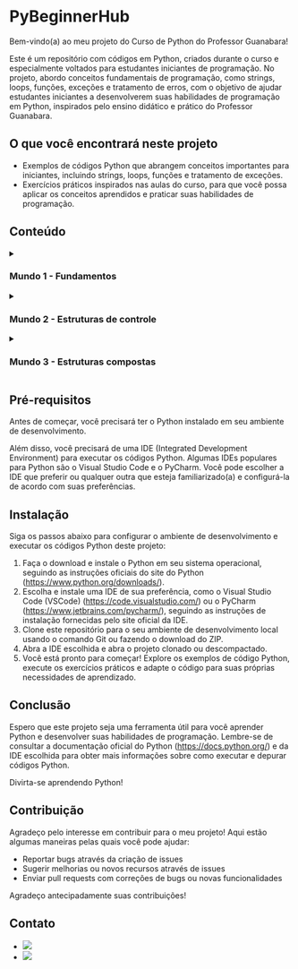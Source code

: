 <h1>PyBeginnerHub</h1>

<p>Bem-vindo(a) ao meu projeto do Curso de Python do Professor Guanabara!</p>
<p>Este é um repositório com códigos em Python, criados durante o curso e especialmente voltados para estudantes iniciantes de programação. No projeto, abordo conceitos fundamentais de programação, como strings, loops, funções, exceções e tratamento de erros, com o objetivo de ajudar estudantes iniciantes a desenvolverem suas habilidades de programação em Python, inspirados pelo ensino didático e prático do Professor Guanabara.</p>

<h2>O que você encontrará neste projeto</h2>

<ul>
  <li>Exemplos de códigos Python que abrangem conceitos importantes para iniciantes, incluindo strings, loops, funções e tratamento de exceções.</li>
  <li>Exercícios práticos inspirados nas aulas do curso, para que você possa aplicar os conceitos aprendidos e praticar suas habilidades de programação.</li>
</ul>

<h2>Conteúdo</h2>
<details>
  <summary><h3>Mundo 1 - Fundamentos</h3></summary>
  <ul>
    <li><details>
      <summary>Conhecendo a linguagem</summary>
      <ul>
        <li><a href="https://github.com/brunombs/115Codes-Python/blob/main/Mundo%201/Aula%201-5%20-%20Conhecendo%20a%20linguagem/001 - Deixando tudo pronto.py">01 - Deixando tudo pronto</a></li>
        <li><a href="https://github.com/brunombs/115Codes-Python/blob/main/Mundo%201/Aula%201-5%20-%20Conhecendo%20a%20linguagem/002 - Respondendo ao usuário.py">02 - Respondendo ao usuário</a></li>
      </ul>
    </details></li>
    <li><details>
      <summary>Primeiros passos</summary>
      <ul>
        <li><a href="https://github.com/brunombs/115Codes-Python/tree/main/Mundo%201/Aula%206%20-%20Primeiros%20Passos/003 - Somando dois números.py">03 - Somando dois números</a></li>
        <li><a href="https://github.com/brunombs/115Codes-Python/tree/main/Mundo%201/Aula%206%20-%20Primeiros%20Passos/004 - Dissecando uma variável.py">04 - Dissecando uma variável</a></li>
      </ul>
    </details></li>
    <li><details>
      <summary>Cálculos e operações</summary>
      <ul>
        <li><a href="https://github.com/brunombs/115Codes-Python/blob/main/Mundo%201/Aula%207%20-%20Operadores%20aritm%C3%A9ticos/005 - Antecessor e sucessor.py">05 - Antecessor e sucessor</a></li>
        <li><a href="https://github.com/brunombs/115Codes-Python/blob/main/Mundo%201/Aula%207%20-%20Operadores%20aritm%C3%A9ticos/006 - Dobro, triplo e raiz quadrada.py">06 - Dobro, triplo e raiz quadrada</a></li>
        <li><a href="https://github.com/brunombs/115Codes-Python/blob/main/Mundo%201/Aula%207%20-%20Operadores%20aritm%C3%A9ticos/007 - Média aritmética.py">07 - Média aritmética</a></li>
        <li><a href="https://github.com/brunombs/115Codes-Python/blob/main/Mundo%201/Aula%207%20-%20Operadores%20aritm%C3%A9ticos/008 - Conversor de medidas.py">08 - Conversor de medidas</a></li>
        <li><a href="https://github.com/brunombs/115Codes-Python/blob/main/Mundo%201/Aula%207%20-%20Operadores%20aritm%C3%A9ticos/009 - Tabuada.py">09 - Tabuada</a></li>
        <li><a href="https://github.com/brunombs/115Codes-Python/blob/main/Mundo%201/Aula%207%20-%20Operadores%20aritm%C3%A9ticos/010%20-%20Conversor%20de%20moedas.py">010 - Conversor de moedas</a></li>
        <li><a href="https://github.com/brunombs/115Codes-Python/blob/main/Mundo%201/Aula%207%20-%20Operadores%20aritm%C3%A9ticos/011%20-%20Pintando%20parede.py">011 - Pintando parede</a></li>
        <li><a href="https://github.com/brunombs/115Codes-Python/blob/main/Mundo%201/Aula%207%20-%20Operadores%20aritm%C3%A9ticos/012%20-%20Calculando%20descontos.py">012 - Calculando descontos</a></li>
        <li><a href="https://github.com/brunombs/115Codes-Python/blob/main/Mundo%201/Aula%207%20-%20Operadores%20aritm%C3%A9ticos/013%20-%20Reajuste%20salarial.py">013 - Reajuste salarial</a></li>
        <li><a href="https://github.com/brunombs/115Codes-Python/blob/main/Mundo%201/Aula%207%20-%20Operadores%20aritm%C3%A9ticos/014%20-%20Conversor%20de%20temperatura.py">014 - Conversor de temperaturas</a></li>
        <li><a href="https://github.com/brunombs/115Codes-Python/blob/main/Mundo%201/Aula%207%20-%20Operadores%20aritm%C3%A9ticos/015%20-%20Aluguel%20de%20carro.py">015 - Aluguel de carros</a></li>
      </ul>
    </details></li>
    <li><details>
        <summary>Módulos</summary>
        <ul>
          <li><a href="https://github.com/brunombs/115Codes-Python/blob/main/Mundo%201/Aula%208%20-%20Utilizando%20m%C3%B3dulos/016%20-%20Quebrando%20um%20n%C3%BAmero.py">016 - Quebrando um número</a></li>
          <li><a href="https://github.com/brunombs/115Codes-Python/blob/main/Mundo%201/Aula%208%20-%20Utilizando%20m%C3%B3dulos/017%20-%20Catetos%20e%20hipotenusa.py">017 - Catetos e hipotenusa</a></li>
          <li><a href="https://github.com/brunombs/115Codes-Python/blob/main/Mundo%201/Aula%208%20-%20Utilizando%20m%C3%B3dulos/018%20-%20Seno%2C%20cosseno%20e%20tangente.py">018 - Seno, cosseno e tangente</a></li>
          <li><a href="https://github.com/brunombs/115Codes-Python/blob/main/Mundo%201/Aula%208%20-%20Utilizando%20m%C3%B3dulos/019%20-%20Sorteando%20um%20item%20da%20lista.py">019 - Sorteando um item na lista</a></li>
          <li><a href="https://github.com/brunombs/115Codes-Python/blob/main/Mundo%201/Aula%208%20-%20Utilizando%20m%C3%B3dulos/020%20-%20Sorteando%20uma%20ordem%20na%20lista.py">020 - Sorteando uma ordem na lista</a></li>
            <li><a href="https://github.com/brunombs/115Codes-Python/blob/main/Mundo%201/Aula%208%20-%20Utilizando%20m%C3%B3dulos/021%20-%20Tocando%20um%20MP3.py">021 - Tocando um MP3</a></li>
        </ul>
    </details></li>
    <li><details>
        <summary>Strings</summary>
        <ul>
          <li><a href="https://github.com/brunombs/115Codes-Python/blob/main/Mundo%201/Aula%209%20-%20Manipulando%20strings/022%20-%20Analisador%20de%20textos.py">022 - Analisador de textos</a></li>
          <li><a href="https://github.com/brunombs/115Codes-Python/blob/main/Mundo%201/Aula%209%20-%20Manipulando%20strings/023%20-%20Separando%20d%C3%ADgitos%20de%20um%20n%C3%BAmero.py">023 - Separando dígitos de um número</a></li>
          <li><a href="https://github.com/brunombs/115Codes-Python/blob/main/Mundo%201/Aula%209%20-%20Manipulando%20strings/024%20-%20Verificando%20as%20primeiras%20letras%20de%20um%20texto.py">024 - Verificando as primeiras letras de um texto</a></li>
          <li><a href="https://github.com/brunombs/115Codes-Python/blob/main/Mundo%201/Aula%209%20-%20Manipulando%20strings/025%20-%20Procurando%20uma%20string%20dentro%20de%20outra.py">025 - Procurando uma string dentro de outra</a></li>
          <li><a href="https://github.com/brunombs/115Codes-Python/blob/main/Mundo%201/Aula%209%20-%20Manipulando%20strings/026%20-%20Primeira%20e%20%C3%BAltima%20ocorr%C3%AAncia%20de%20uma%20string.py">026 - Primeira e última ocorrência de uma string</a></li>
          <li><a href="https://github.com/brunombs/115Codes-Python/blob/main/Mundo%201/Aula%209%20-%20Manipulando%20strings/027%20-%20Primeiro%20e%20%C3%BAltimo%20nome%20de%20uma%20pessoa.py">027 - Primeiro e último nome de uma pessoa</a></li>
        </ul>        
    </details></li>
    <li><details>
        <summary>Estruturas condicionais</summary>
        <ul>
          <li><a href="https://github.com/brunombs/115Codes-Python/blob/main/Mundo%201/Aula%2010%20-%20Iniciando%20condição/028%20-%20Jogo%20da%20Adivinhação%20v.1.0.py">028 - Jogo da Adivinhação v1.0</a></li>
          <li><a href="https://github.com/brunombs/115Codes-Python/blob/main/Mundo%201/Aula%2010%20-%20Iniciando%20condi%C3%A7%C3%A3o/029%20-%20Radar%20eletr%C3%B4nico.py">029 - Radar eletrônico</a></li>
          <li><a href="https://github.com/brunombs/115Codes-Python/blob/main/Mundo%201/Aula%2010%20-%20Iniciando%20condição/030%20-%20Par%20ou%20ímpar.py">030 - Par ou ímpar?</a></li>
          <li><a href="https://github.com/brunombs/115Codes-Python/blob/main/Mundo%201/Aula%2010%20-%20Iniciando%20condi%C3%A7%C3%A3o/031%20-%20Custo%20da%20viagem.py">031 - Custo da viagem</a></li>
          <li><a href="https://github.com/brunombs/115Codes-Python/blob/main/Mundo%201/Aula%2010%20-%20Iniciando%20condi%C3%A7%C3%A3o/032%20-%20Ano%20bissexto.py">032 - Ano bissexto</a></li>
          <li><a href="https://github.com/brunombs/115Codes-Python/blob/main/Mundo%201/Aula%2010%20-%20Iniciando%20condi%C3%A7%C3%A3o/033%20-%20Maior%20e%20menor%20valores.py">033 - Maior e menor valores</a></li>
          <li><a href="https://github.com/brunombs/115Codes-Python/blob/main/Mundo%201/Aula%2010%20-%20Iniciando%20condi%C3%A7%C3%A3o/034%20-%20Aumentos%20m%C3%BAltiplos.py">034 - Aumentos múltiplos</a></li>
          <li><a href="https://github.com/brunombs/115Codes-Python/blob/main/Mundo%201/Aula%2010%20-%20Iniciando%20condi%C3%A7%C3%A3o/035%20-%20Analisando%20tri%C3%A2ngulo%20v1.0.py">035 - Analisando triângulo v1.0</a></li>
        </ul>              
    </details></li>
</details>
<details>
<summary><h3>Mundo 2 - Estruturas de controle</h3></summary>
    <ul>
      <li><details>
        <summary>Condições em Python (if, elif, else...)</summary>
        <ul>
          <li><a href="https://github.com/brunombs/115Codes-Python/blob/main/Mundo%202/Aula%2012%20-%20Condi%C3%A7%C3%B5es%20aninhadas/036%20-%20Aprovando%20empr%C3%A9stimo.py">036 - Aprovando empréstimo</a></li>
          <li><a href="https://github.com/brunombs/115Codes-Python/blob/main/Mundo%202/Aula%2012%20-%20Condi%C3%A7%C3%B5es%20aninhadas/037%20-%20Conversor%20de%20bases%20num%C3%A9ricas.py">037 - Conversor de bases numéricas</a></li>
          <li><a href="https://github.com/brunombs/115Codes-Python/blob/main/Mundo%202/Aula%2012%20-%20Condi%C3%A7%C3%B5es%20aninhadas/038%20-%20Comparando%20n%C3%BAmeros.py">038 - Comparando números</a></li>
          <li><a href="https://github.com/brunombs/115Codes-Python/blob/main/Mundo%202/Aula%2012%20-%20Condi%C3%A7%C3%B5es%20aninhadas/039%20-%20Alistamento%20militar.py">039 - Alistamento militar</a></li>
          <li><a href="https://github.com/brunombs/115Codes-Python/blob/main/Mundo%202/Aula%2012%20-%20Condi%C3%A7%C3%B5es%20aninhadas/040%20-%20Aquele%20cl%C3%A1ssico%20da%20m%C3%A9dia.py">040 - Aquele clássico da média</a></li>
          <li><a href="https://github.com/brunombs/115Codes-Python/blob/main/Mundo%202/Aula%2012%20-%20Condi%C3%A7%C3%B5es%20aninhadas/041%20-%20Classificando%20Atletas.py">041 - Classificando atletas</a></li>
          <li><a href="https://github.com/brunombs/115Codes-Python/blob/main/Mundo%202/Aula%2012%20-%20Condi%C3%A7%C3%B5es%20aninhadas/042%20-%20Analisando%20tri%C3%A2ngulos%20v2.0.py">042 - Analisando triângulos v2.0</a></li>
          <li><a href="https://github.com/brunombs/115Codes-Python/blob/main/Mundo%202/Aula%2012%20-%20Condi%C3%A7%C3%B5es%20aninhadas/043%20-%20%C3%8Dndice%20de%20massa%20corporal.py">043 - Índice de Massa Corporal</a></li>
          <li><a href="https://github.com/brunombs/115Codes-Python/blob/main/Mundo%202/Aula%2012%20-%20Condi%C3%A7%C3%B5es%20aninhadas/044%20-%20Gerenciador%20de%20pagamentos.py">044 - Gerenciador de pagamentos</a></li>
          <li><a href="https://github.com/brunombs/115Codes-Python/blob/main/Mundo%202/Aula%2012%20-%20Condi%C3%A7%C3%B5es%20aninhadas/045%20-%20GAME:%20Pedra%2C%20papel%20e%20tesoura.py">045 - GAME: Pedra, Papel e Tesoura</a></li>           
        </ul>
        </details></li>
        <li><details>
          <summary>Repetiçõe em Python (for)</summary>
          <ul>
            <li><a href="https://github.com/brunombs/115Codes-Python/blob/main/Mundo%202/Aula%2013%20-%20Repeti%C3%A7%C3%B5es%20for/046%20-%20Contagem%20regressiva.py">046 - Contagem regressiva</a></li>
            <li><a href="https://github.com/brunombs/115Codes-Python/blob/main/Mundo%202/Aula%2013%20-%20Repeti%C3%A7%C3%B5es%20for/047%20-%20Contagem%20de%20pares.py">047 - Contagem de pares</a></li>
            <li><a href="https://github.com/brunombs/115Codes-Python/blob/main/Mundo%202/Aula%2013%20-%20Repeti%C3%A7%C3%B5es%20for/048%20-%20Soma%20%C3%ADmpares%20m%C3%BAltiplos%20de%20tr%C3%AAs.py">048 - Soma ímpares múltiplos de três</a></li>
            <li><a href="https://github.com/brunombs/115Codes-Python/blob/main/Mundo%202/Aula%2013%20-%20Repeti%C3%A7%C3%B5es%20for/049%20-%20Tabuada%20v2.0.py">049 - Tabuada v2.0</a></li>
            <li><a href="https://github.com/brunombs/115Codes-Python/blob/main/Mundo%202/Aula%2013%20-%20Repeti%C3%A7%C3%B5es%20for/050%20-%20Soma%20dos%20pares.py">050 - Soma dos pares</a></li>
            <li><a href="https://github.com/brunombs/115Codes-Python/blob/main/Mundo%202/Aula%2013%20-%20Repeti%C3%A7%C3%B5es%20for/051%20-%20Progress%C3%A3o%20aritm%C3%A9tica.py">051 - Progressão Aritmética</a></li>
            <li><a href="https://github.com/brunombs/115Codes-Python/blob/main/Mundo%202/Aula%2013%20-%20Repeti%C3%A7%C3%B5es%20for/052%20-%20N%C3%BAmeros%20primos.py">052 - Números primos</a></li>
            <li><a href="https://github.com/brunombs/115Codes-Python/blob/main/Mundo%202/Aula%2013%20-%20Repeti%C3%A7%C3%B5es%20for/053%20-%20Detector%20de%20pal%C3%ADndromo.py">053 - Detector de palíndromo</a></li>
            <li><a href="https://github.com/brunombs/115Codes-Python/blob/main/Mundo%202/Aula%2013%20-%20Repeti%C3%A7%C3%B5es%20for/054%20-%20Grupo%20da%20maioridade.py">054 - Grupo da maioridade</a></li>
            <li><a href="https://github.com/brunombs/115Codes-Python/blob/main/Mundo%202/Aula%2013%20-%20Repeti%C3%A7%C3%B5es%20for/055%20-%20Maior%20e%20menor%20da%20sequ%C3%AAncia.py">055 - Maior e menor da sequência</a></li>
            <li><a href="https://github.com/brunombs/115Codes-Python/blob/main/Mundo%202/Aula%2013%20-%20Repeti%C3%A7%C3%B5es%20for/056%20-%20Analisador%20completo.py">056 - Analisador completo</a></li>
        </ul>        
        </details></li>
        <li><details>
        <summary>Repetições em Python (while)</summary>
        <ul>
            <li><a href="https://github.com/brunombs/115Codes-Python/blob/main/Mundo%202/Aula%2014%20-%20Repeti%C3%A7%C3%B5es%20while/057%20-%20Valida%C3%A7%C3%A3o%20de%20dados.py">057 - Validação de dados</a></li>
            <li><a href="https://github.com/brunombs/115Codes-Python/blob/main/Mundo%202/Aula%2014%20-%20Repeti%C3%A7%C3%B5es%20while/058%20-%20Jogo%20da%20adivinha%C3%A7%C3%A3o%20v2.0.py">058 - Jogo da adivinhação v2.0</a></li>
            <li><a href="https://github.com/brunombs/115Codes-Python/blob/main/Mundo%202/Aula%2014%20-%20Repeti%C3%A7%C3%B5es%20while/059%20-%20Criando%20um%20menu%20de%20op%C3%A7%C3%B5es.py">059 - Criando um menu de opções</a></li>
            <li><a href="https://github.com/brunombs/115Codes-Python/blob/main/Mundo%202/Aula%2014%20-%20Repeti%C3%A7%C3%B5es%20while/060%20-%20C%C3%A1lculo%20de%20fatorial.py">060 - Cálculo do fatorial</a></li>
            <li><a href="https://github.com/brunombs/115Codes-Python/blob/main/Mundo%202/Aula%2014%20-%20Repeti%C3%A7%C3%B5es%20while/061%20-%20Progress%C3%A3o%20aritm%C3%A9tica%20v2.0.py">061 - Progressão aritmética v2.0</a></li>
            <li><a href="https://github.com/brunombs/115Codes-Python/blob/main/Mundo%202/Aula%2014%20-%20Repeti%C3%A7%C3%B5es%20while/062%20-%20Super%20progress%C3%A3o%20aritm%C3%A9tica%20v3.0.py">062 - Super Progressão Aritmética v3.0</a></li>
            <li><a href="https://github.com/brunombs/115Codes-Python/blob/main/Mundo%202/Aula%2014%20-%20Repeti%C3%A7%C3%B5es%20while/063%20-%20Sequ%C3%AAncia%20de%20fibonacci%20v1.0.py">063 - Sequência de Fibonacci v1.0</a></li>
            <li><a href="https://github.com/brunombs/115Codes-Python/blob/main/Mundo%202/Aula%2014%20-%20Repeti%C3%A7%C3%B5es%20while/064%20-%20Tratando%20v%C3%A1rios%20valores%20v1.0.py">064 - Tratando vários valores v1.0</a></li>
            <li><a href="https://github.com/brunombs/115Codes-Python/blob/main/Mundo%202/Aula%2014%20-%20Repeti%C3%A7%C3%B5es%20while/065%20-%20Maior%20e%20menor%20valores.py">065 - Maior e menor valores</a></li>
            <li><a href="https://github.com/brunombs/115Codes-Python/blob/main/Mundo%202/Aula%2015%20-%20Interrompendo%20repeti%C3%A7%C3%B5es%20while/066%20-%20V%C3%A1rios%20n%C3%BAmeros%20com%20flag.py">066 - Vários números com flag</a></li>
            <li><a href="https://github.com/brunombs/115Codes-Python/blob/main/Mundo%202/Aula%2015%20-%20Interrompendo%20repeti%C3%A7%C3%B5es%20while/067%20-%20Tabuada%20v3.0.py">067 - Tabuada v3.0</a></li>
            <li><a href="https://github.com/brunombs/115Codes-Python/blob/main/Mundo%202/Aula%2015%20-%20Interrompendo%20repeti%C3%A7%C3%B5es%20while/068%20-%20Jogo%20do%20par%20ou%20%C3%ADmpar.py">068 - Jogo do par ou ímpar</a></li>    
            <li><a href="https://github.com/brunombs/115Codes-Python/blob/main/Mundo%202/Aula%2015%20-%20Interrompendo%20repeti%C3%A7%C3%B5es%20while/070%20-%20estat%C3%ADsticas%20em%20produtos.py">070 - Estatística de produtos</a></li>
            <li><a href="https://github.com/brunombs/115Codes-Python/blob/main/Mundo%202/Aula%2015%20-%20Interrompendo%20repeti%C3%A7%C3%B5es%20while/071%20-%20Simulador%20de%20caixa%20eletr%C3%B4nico.py">071 - Simulador de caixa eletrônico</a></li>
        </ul>             
    </details></li>
</details>
<details>
<summary><h3>Mundo 3 - Estruturas compostas</h3></summary>
        <ul>
        <li><details>
            <summary>Tuplas</summary>
            <ul>
                <li><a href="https://github.com/brunombs/115Codes-Python/blob/main/Mundo%203/Aula%2016%20-%20Tuplas/072%20-%20N%C3%BAmero%20por%20extenso.py">072 - Número por extenso</a></li>
                <li><a href="https://github.com/brunombs/115Codes-Python/blob/main/Mundo%203/Aula%2016%20-%20Tuplas/073%20-%20Tuplas%20com%20times%20de%20futebol.py">073 - Tuplas com times de futebol</a></li>
                <li><a href="https://github.com/brunombs/115Codes-Python/blob/main/Mundo%203/Aula%2016%20-%20Tuplas/074%20-%20Maior%20e%20menor%20valores%20em%20tupla.py">074 - Maior e menor valores em tupla</a></li>
                <li><a href="https://github.com/brunombs/115Codes-Python/blob/main/Mundo%203/Aula%2016%20-%20Tuplas/075%20-%20An%C3%A1lise%20de%20dados%20em%20uma%20tupla.py">075 - Análise de dados em uma tupla</a></li>
                <li><a href="https://github.com/brunombs/115Codes-Python/blob/main/Mundo%203/Aula%2016%20-%20Tuplas/076%20Lista%20de%20pre%C3%A7os%20com%20tupla.py">076 - Lista de preços com tupla</a></li>
                <li><a href="https://github.com/brunombs/115Codes-Python/blob/main/Mundo%203/Aula%2016%20-%20Tuplas/077%20-%20Contando%20vogais%20em%20tupla.py">077 - Contando vogais em tupla</a></li>
            </ul>            
            </details></li>
            <li><details>
            <summary>Listas</summary>
            <ul>
                <li><a href="https://github.com/brunombs/115Codes-Python/blob/main/Mundo%203/Aula%2017%20-%20Listas/078%20-%20Maior%20e%20menor%20valores%20na%20lista.py">078 - Maior e menor valores na lista</a></li>
                <li><a href="https://github.com/brunombs/115Codes-Python/blob/main/Mundo%203/Aula%2017%20-%20Listas/079%20-%20Valores%20%C3%BAnicos%20em%20uma%20lista.py">079 - Valores únicos em uma lista</a></li>
                <li><a href="https://github.com/brunombs/115Codes-Python/blob/main/Mundo%203/Aula%2017%20-%20Listas/080%20-%20Lista%20ordenada%20sem%20repeti%C3%A7%C3%B5es.py">080 - Lista ordenada sem repetições</a></li>
                <li><a href="https://github.com/brunombs/115Codes-Python/blob/main/Mundo%203/Aula%2017%20-%20Listas/081%20-%20Extraindo%20dados%20de%20uma%20lista.py">081 - Extraindo dados de uma lista</a></li>
                <li><a href="https://github.com/brunombs/115Codes-Python/blob/main/Mundo%203/Aula%2017%20-%20Listas/082%20-%20Dividindo%20valores%20em%20v%C3%A1rias%20listas.py">082 - Dividindo valores em várias listas</a></li>
                <li><a href="https://github.com/brunombs/115Codes-Python/blob/main/Mundo%203/Aula%2017%20-%20Listas/083%20-%20Validando%20express%C3%B5es%20matem%C3%A1ticas.py">083 - Validando expressões matemáticas</a></li>
            </ul>                 
            </details></li>
            <li><details>
            <summary>Listas v2</summary>
            <ul>
                <li><a href="https://github.com/brunombs/115Codes-Python/blob/main/Mundo%203/Aula%2018%20-%20Listas%20v2/084%20-%20Lista%20composta%20e%20an%C3%A1lise%20de%20dados.py">084 - Lista composta e análise de dados</a></li>
                <li><a href="https://github.com/brunombs/115Codes-Python/blob/main/Mundo%203/Aula%2018%20-%20Listas%20v2/085%20-%20Listas%20com%20pares%20e%20%C3%ADmpares.py">085 - Listas com pares e ímpares</a></li>
                <li><a href="https://github.com/brunombs/115Codes-Python/blob/main/Mundo%203/Aula%2018%20-%20Listas%20v2/086%20-%20Matriz%20em%20python.py">086 - Matrix em Python</a></li>
                <li><a href="https://github.com/brunombs/115Codes-Python/blob/main/Mundo%203/Aula%2018%20-%20Listas%20v2/087%20-%20Mais%20sobre%20matriz%20em%20Python.py">087 - Mais sobre matriz em Python</a></li>
                <li><a href="https://github.com/brunombs/115Codes-Python/blob/main/Mundo%203/Aula%2018%20-%20Listas%20v2/088%20-%20Palpites%20para%20a%20mega-sena.py">088 - Palpites para a Mega-Sena</a></li>
                <li><a href="https://github.com/brunombs/115Codes-Python/blob/main/Mundo%203/Aula%2018%20-%20Listas%20v2/089%20-%20Boletim%20com%20listas%20compostas.py">089 - Boletim com listas compostas</a></li>
            </ul>                      
        </details></li>
        <li><details>
            <summary>Dicionários</summary>
            <ul>
                <li><a href="https://github.com/brunombs/115Codes-Python/blob/main/Mundo%203/Aula%2019%20-%20Dicion%C3%A1rios/090%20-%20Dicion%C3%A1rio%20em%20Python.py">090 - Dicionário em Python</a></li>
                <li><a href="https://github.com/brunombs/115Codes-Python/blob/main/Mundo%203/Aula%2019%20-%20Dicion%C3%A1rios/091%20-%20Jogo%20de%20Dados%20em%20Python.py">091 - Jogo de dados em Python</a></li>
                <li><a href="https://github.com/brunombs/115Codes-Python/blob/main/Mundo%203/Aula%2019%20-%20Dicion%C3%A1rios/092%20-%20Cadastro%20de%20Trabalhador%20em%20Python.py">092 - Cadastro de trabalhador em Python</a></li>
                <li><a href="https://github.com/brunombs/115Codes-Python/blob/main/Mundo%203/Aula%2019%20-%20Dicion%C3%A1rios/093%20-%20Cadastro%20de%20Jogador%20de%20Futebol.py">093 - Cadastro de jogador de futebol</a></li>
                <li><a href="https://github.com/brunombs/115Codes-Python/blob/main/Mundo%203/Aula%2019%20-%20Dicion%C3%A1rios/094%20-%20Unindo%20dicion%C3%A1rios%20e%20listas.py">094 - Unindo dicionários e listas</a></li>
                <li><a href="https://github.com/brunombs/115Codes-Python/blob/main/Mundo%203/Aula%2019%20-%20Dicion%C3%A1rios/095%20-%20Aprimorando%20os%20dicion%C3%A1rios.py">095 - Aprimorando dicionários</a></li>
            </ul>                               
        </details></li>
        <li><details>
            <summary>Funções</summary>
            <ul>
                <li><a href="https://github.com/brunombs/115Codes-Python/blob/main/Mundo%203/Aula%2020%20-%20Fun%C3%A7%C3%B5es/096%20-%20Fun%C3%A7%C3%A3o%20que%20calcula%20%C3%A1rea.py">096 - Função que calcula área</a></li>
                <li><a href="https://github.com/brunombs/115Codes-Python/blob/main/Mundo%203/Aula%2020%20-%20Fun%C3%A7%C3%B5es/097%20-%20Um%20print%20especial.py">097 - Um print especial</a></li>
                <li><a href="https://github.com/brunombs/115Codes-Python/blob/main/Mundo%203/Aula%2020%20-%20Fun%C3%A7%C3%B5es/098%20-%20Fun%C3%A7%C3%A3o%20de%20contador.py">098 - Função de contador</a></li>
                <li><a href="https://github.com/brunombs/115Codes-Python/blob/main/Mundo%203/Aula%2020%20-%20Fun%C3%A7%C3%B5es/099%20-%20Fun%C3%A7%C3%A3o%20que%20descobre%20o%20maior.py">099 - Função que descobre o maior</a></li>
                <li><a href="https://github.com/brunombs/115Codes-Python/blob/main/Mundo%203/Aula%2020%20-%20Fun%C3%A7%C3%B5es/100%20-%20Fun%C3%A7%C3%B5es%20para%20sortear%20e%20somar.py">100 - Funções para sortear e somar</a></li>
            </ul>             
        </details></li>
        <li><details>
            <summary>Funções v2</summary>
            <ul>
                <li><a href="https://github.com/brunombs/115Codes-Python/blob/main/Mundo%203/Aula%2021%20-%20Fun%C3%A7%C3%B5es%20v2/101%20-%20Fun%C3%A7%C3%B5es%20para%20vota%C3%A7%C3%A3o.py">101 - Funções para votação</a></li>
                <li><a href="https://github.com/brunombs/115Codes-Python/blob/main/Mundo%203/Aula%2021%20-%20Fun%C3%A7%C3%B5es%20v2/102%20-%20Fun%C3%A7%C3%A3o%20para%20Fatorial.py">102 - Função para fatorial</a></li>
                <li><a href="https://github.com/brunombs/115Codes-Python/blob/main/Mundo%203/Aula%2021%20-%20Fun%C3%A7%C3%B5es%20v2/103%20-%20Ficha%20do%20Jogador.py">103 - Ficha do jogador</a></li>
                <li><a href="https://github.com/brunombs/115Codes-Python/blob/main/Mundo%203/Aula%2021%20-%20Fun%C3%A7%C3%B5es%20v2/104%20-%20Validando%20entrada%20de%20dados%20em%20Python.py">104 - Validando entrada de dados em Python</a></li>
                <li><a href="https://github.com/brunombs/115Codes-Python/blob/main/Mundo%203/Aula%2021%20-%20Fun%C3%A7%C3%B5es%20v2/105%20-%20Analisando%20e%20gerando%20dicion%C3%A1rios.py">105 - Analisando e gerando dicionários</a></li>
                <li><a href="https://github.com/brunombs/115Codes-Python/blob/main/Mundo%203/Aula%2021%20-%20Fun%C3%A7%C3%B5es%20v2/106%20-%20Sistema%20interativo%20de%20ajuda%20em%20Python.py">106 - Sistema interativo de ajuda em Python</a></li>
              </ul>                         
        </details></li>
        <li><details>
            <summary>Modularização em Python</summary>
            <ul>
                <li><a href="https://github.com/brunombs/115Codes-Python/tree/main/Mundo%203/Aula%2022%20-%20M%C3%B3dulos%20e%20pacotes/107">107 - Exercitando módulos em Python</a></li>
                <li><a href="https://github.com/brunombs/115Codes-Python/tree/main/Mundo%203/Aula%2022%20-%20M%C3%B3dulos%20e%20pacotes/108">108 - Formatando moedas em Python</a></li>
                <li><a href="https://github.com/brunombs/115Codes-Python/tree/main/Mundo%203/Aula%2022%20-%20M%C3%B3dulos%20e%20pacotes/109">109 - Formatando moedas em Python</a></li>
                <li><a href="https://github.com/brunombs/115Codes-Python/tree/main/Mundo%203/Aula%2022%20-%20M%C3%B3dulos%20e%20pacotes/110">110 - Reduzindo ainda mais seu programa</a></li>
                <li><a href="https://github.com/brunombs/115Codes-Python/tree/main/Mundo%203/Aula%2022%20-%20M%C3%B3dulos%20e%20pacotes/111">111 - Transformando módulos em pacotes</a></li>
                <li><a href="https://github.com/brunombs/115Codes-Python/tree/main/Mundo%203/Aula%2022%20-%20M%C3%B3dulos%20e%20pacotes/112">112 - Entrada de dados monetários</a></li>
              </ul>                    
        </details></li>
        <li><details>
            <summary>Tratamento de erros em Python</summary>
            <ul>
                <li><a href="https://github.com/brunombs/115Codes-Python/blob/main/Mundo%203/Aula%2023%20-%20Tratamento%20de%20erros%20e%20exce%C3%A7%C3%B5es/113%20-%20Fun%C3%A7%C3%B5es%20aprofundadas%20em%20Python.py">113 - Funções aprofundadas em Python</a></li>
                <li><a href="https://github.com/brunombs/115Codes-Python/blob/main/Mundo%203/Aula%2023%20-%20Tratamento%20de%20erros%20e%20exce%C3%A7%C3%B5es/114%20-%20Site%20est%C3%A1%20acess%C3%ADvel%3F.py">114 - Site está acessível?</a></li>
                <li><a href="https://github.com/brunombs/115Codes-Python/tree/main/Mundo%203/Aula%2023%20-%20Tratamento%20de%20erros%20e%20exce%C3%A7%C3%B5es/115">115 - Criando um menu em Python</a></li>
              </ul>                     
        </details></li>
</details>
      
      
<h2>Pré-requisitos</h2>

<p>Antes de começar, você precisará ter o Python instalado em seu ambiente de desenvolvimento.</p>

<p>Além disso, você precisará de uma IDE (Integrated Development Environment) para executar os códigos Python. Algumas IDEs populares para Python são o Visual Studio Code e o PyCharm. Você pode escolher a IDE que preferir ou qualquer outra que esteja familiarizado(a) e configurá-la de acordo com suas preferências.</p>

<h2>Instalação</h2>

<p>Siga os passos abaixo para configurar o ambiente de desenvolvimento e executar os códigos Python deste projeto:</p>

<ol>
  <li>Faça o download e instale o Python em seu sistema operacional, seguindo as instruções oficiais do site do Python (<a href="https://www.python.org/downloads/">https://www.python.org/downloads/</a>).</li>
  <li>Escolha e instale uma IDE de sua preferência, como o Visual Studio Code (VSCode) (<a href="https://code.visualstudio.com/">https://code.visualstudio.com/</a>) ou o PyCharm (<a href="https://www.jetbrains.com/pycharm/">https://www.jetbrains.com/pycharm/</a>), seguindo as instruções de instalação fornecidas pelo site oficial da IDE.</li>
  <li>Clone este repositório para o seu ambiente de desenvolvimento local usando o comando Git ou fazendo o download do ZIP.</li>
  <li>Abra a IDE escolhida e abra o projeto clonado ou descompactado.</li>
  <li>Você está pronto para começar! Explore os exemplos de código Python, execute os exercícios práticos e adapte o código para suas próprias necessidades de aprendizado.</li>
</ol>

<h2>Conclusão</h2>

<p>Espero que este projeto seja uma ferramenta útil para você aprender Python e desenvolver suas habilidades de programação. Lembre-se de consultar a documentação oficial do Python (<a href="https://docs.python.org/">https://docs.python.org/</a>) e da IDE escolhida para obter mais informações sobre como executar e depurar códigos Python.</p>

<p>Divirta-se aprendendo Python!</p>

<h2>Contribuição</h2>
<p>Agradeço pelo interesse em contribuir para o meu projeto! Aqui estão algumas maneiras pelas quais você pode ajudar:</p>
<ul>
  <li>Reportar bugs através da criação de issues</li>
  <li>Sugerir melhorias ou novos recursos através de issues</li>
  <li>Enviar pull requests com correções de bugs ou novas funcionalidades</li>
</ul>
<p>Agradeço antecipadamente suas contribuições!</p>

<h2>Contato</h2>
<ul>
  <li><a href = "mailto:brunocode0@gmail.com"><img src="https://img.shields.io/badge/-Gmail-%23333?style=for-the-badge&logo=gmail&logoColor=white"    target="_blank"></a></li>
  <li><a href="https://www.linkedin.com/in/brunombarreto/" target="_blank"><img src="https://img.shields.io/badge/-LinkedIn-%230077B5?style=for-the-badge&logo=linkedin&logoColor=white" target="_blank"></a></li>
</ul>
